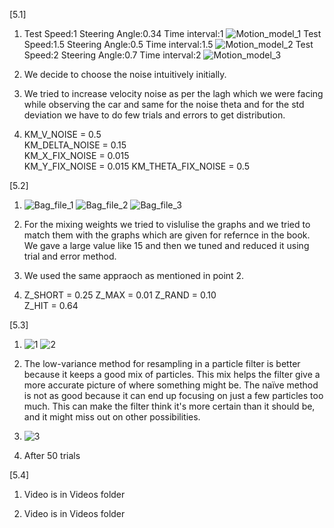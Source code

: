 [5.1]
1. Test Speed:1          Steering Angle:0.34     Time interval:1
![Motion_model_1](Motion_model1.png)
   Test Speed:1.5          Steering Angle:0.5     Time interval:1.5
![Motion_model_2](Motion_model_2.png)
   Test Speed:2          Steering Angle:0.7     Time interval:2
![Motion_model_3](Motion_model_3.png)


2. We decide to choose the noise intuitively initially.

3. We tried to increase velocity noise as per the lagh which we were facing while observing the car and same for the noise theta and for the std deviation we have to do few trials and errors to get distribution.

4. KM_V_NOISE = 0.5  
   KM_DELTA_NOISE = 0.15  
   KM_X_FIX_NOISE = 0.015  
   KM_Y_FIX_NOISE = 0.015 
   KM_THETA_FIX_NOISE = 0.5 


[5.2]

1. ![Bag_file_1](Sensor_model_1.png)
   ![Bag_file_2](Sensor_model_2.png)
   ![Bag_file_3](Sensor_model_3.png)



2. For the mixing weights we tried to vislulise the graphs and we tried to match them with the graphs which are given for refernce in the book. We gave a large value like 15 and then we tuned and reduced it using trial and error method.

3. We used the same appraoch as mentioned in point 2.

4.   Z_SHORT = 0.25 
     Z_MAX = 0.01 
     Z_RAND = 0.10  
     Z_HIT = 0.64 


[5.3]
1. ![1](Resample_1.png)
   ![2](Resample_naive.png)

    
    
2. The low-variance method for resampling in a particle filter is better because it keeps a good mix of particles. This mix helps the filter give a more accurate picture of where something might be. The naïve method is not as good because it can end up focusing on just a few particles too much. This can make the filter think it's more certain than it should be, and it might miss out on other possibilities.

3. ![3](After50trials.png)
   

4.  After 50 trials

[5.4]
1. Video is in Videos folder

2. Video is in Videos folder